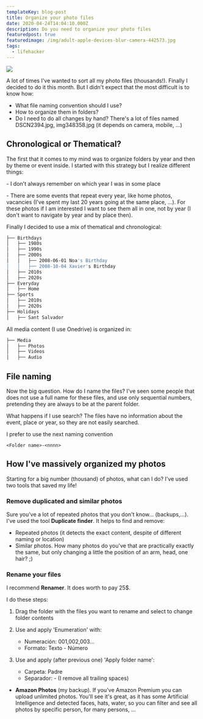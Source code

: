 ```yaml
---
templateKey: blog-post
title: Organize your photo files
date: 2020-04-24T14:04:10.000Z
description: Do you need to organize your photo files
featuredpost: true
featuredimage: /img/adult-apple-devices-blur-camera-442573.jpg
tags:
  - lifehacker
---
```

![](/img/adult-apple-devices-blur-camera-442573.jpg)

A lot of times I've wanted to sort all my photo files (thousands!). Finally I decided to do it this month. But I didn't expect that the most difficult is to know how:

* What file naming convention should I use?
* How to organize them in folders?
* Do I need to do all changes by hand? There's a lot of files named DSCN2394.jpg,   img348358.jpg (it depends on camera, mobile, ...)

## Chronological or Thematical?

The first that it comes to my mind was to organize folders by year and then by theme or event inside. I started with this strategy but I realize different things:

\- I don't always remember on which year I was in some place

\- There are some events that repeat every year, like home photos, vacancies (I've spent my last 20 years going at the same place, ...). For these photos if I am interested I want to see them all in one, not by year (I don't want to navigate by year and by place then).  

Finally I decided to use a mix of thematical and chronological:

```bash
├── Birthdays
│   ├── 1980s
│   ├── 1990s
│   ├── 2000s
│   │   ├── 2008-06-01 Noa's Birthday
│   │   ├── 2008-10-04 Xavier's Birthday
│   ├── 2010s
│   ├── 2020s
├── Everyday
│   ├── Home
├── Sports
│   ├── 2010s
│   ├── 2020s
├── Holidays
│   ├── Sant Salvador
```

All media content (I use Onedrive) is organized in:

```bash
├── Media
│   ├── Photos
│   ├── Videos
│   ├── Audio
```

## File naming

Now the big question. How do I name the files? I've seen some people that does not use a full name for these files, and use only sequential numbers, pretending they are always to be at the parent folder.

What happens if I use search? The files have no information about the event, place or year, so they are not easily searched. 

I prefer to use the next naming convention

`<Folder name>-<nnnn>`

## How I've massively organized my photos

Starting for a big number (thousand) of photos, what can I do? I've used two tools that saved my life!

### Remove duplicated and similar photos

Sure you've a lot of repeated photos that you don't know... (backups,...). I've used the tool **Duplicate finder**. It helps to find and remove:

* Repeated photos (it detects the exact content, despite of different naming or location)
* Similar photos. How many photos do you've that are practically exactly the same, but only changing a little the position of an arm, head, one hair? ;)

### Rename your files

I recommend **Renamer**. It does worth to pay 25$. 

I do these steps:

1. Drag the folder with the files you want to rename and select to change folder contents
2. Use and apply 'Enumeration' with:

   * Numeración: 001,002,003...
   * Formato: Texto - Número
3. Use and apply (after previous one) 'Apply folder name':

   * Carpeta: Padre
   * Separador: - (I remove all trailing spaces)

* **Amazon Photos** (my backup). If you've Amazon Premium you can upload unlimited photos. You'll see it's great, as it has some Artificial Intelligence and detected faces, hats, water, so you can filter and see all photos by specific person, for many persons, ...